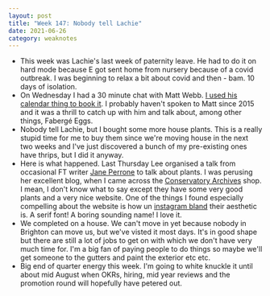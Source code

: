 ```yaml
---
layout: post
title: "Week 147: Nobody tell Lachie"
date: 2021-06-26
category: weaknotes
---
```

* This week was Lachie's last week of paternity leave. He had to do it on hard mode because E got sent home from nursery because of a covid outbreak. I was beginning to relax a bit about covid and then - bam. 10 days of isolation.
* On Wednesday I had a 30 minute chat with Matt Webb. [I used his calendar thing to book it](https://calendly.com/mwie/30min?month=2021-06). I probably haven't spoken to Matt since 2015 and it was a thrill to catch up with him and talk about, among other things, Fabergé Eggs.
* Nobody tell Lachie, but I bought some more house plants. This is a really stupid time for me to buy them since we're moving house in the next two weeks and I've just discovered a bunch of my pre-existing ones have thrips, but I did it anyway.
* Here is what happened. Last Thursday Lee organised a talk from occasional FT writer [Jane Perrone](https://www.janeperrone.com/blog/2017/11/18/where-to-buy-houseplants-in-the-uk) to talk about plants. I was perusing her excellent blog, when I came across the [Conservatory Archives](https://www.conservatoryarchives.co.uk/) shop. I mean, I don't know what to say except they have some very good plants and a very nice website. One of the things I found especially compelling about the website is how un [instagram bland](https://www.bloomberg.com/opinion/articles/2020-09-07/welcome-to-your-bland-new-world-of-consumer-capitalism) their aesthetic is. A serif font! A boring sounding name! I love it.
* We completed on a house. We can't move in yet because nobody in Brighton can move us, but we've visted it most days. It's in good shape but there are still a lot of jobs to get on with which we don't have very much time for. I'm a big fan of paying people to do things so maybe we'll get someone to the gutters and paint the exterior etc etc.
* Big end of quarter energy this week. I'm going to white knuckle it until about mid August when OKRs, hiring, mid year reviews and the promotion round will hopefully have petered out.
